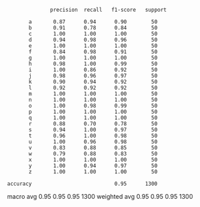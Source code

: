                   precision  recall   f1-score   support

           a       0.87      0.94      0.90        50
           b       0.91      0.78      0.84        50
           c       1.00      1.00      1.00        50
           d       0.94      0.98      0.96        50
           e       1.00      1.00      1.00        50
           f       0.84      0.98      0.91        50
           g       1.00      1.00      1.00        50
           h       0.98      1.00      0.99        50
           i       1.00      0.86      0.92        50
           j       0.98      0.96      0.97        50
           k       0.90      0.94      0.92        50
           l       0.92      0.92      0.92        50
           m       1.00      1.00      1.00        50
           n       1.00      1.00      1.00        50
           o       1.00      0.98      0.99        50
           p       1.00      1.00      1.00        50
           q       1.00      1.00      1.00        50
           r       0.88      0.70      0.78        50
           s       0.94      1.00      0.97        50
           t       0.96      1.00      0.98        50
           u       1.00      0.96      0.98        50
           v       0.83      0.88      0.85        50
           w       0.79      0.88      0.83        50
           x       1.00      1.00      1.00        50
           y       1.00      0.94      0.97        50
           z       1.00      1.00      1.00        50

    accuracy                           0.95      1300
   macro avg       0.95      0.95      0.95      1300
weighted avg       0.95      0.95      0.95      1300
